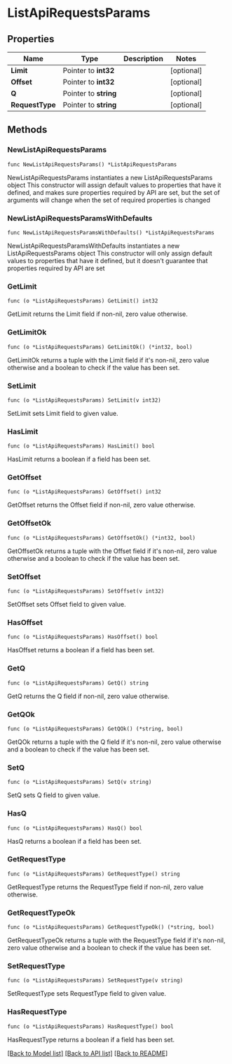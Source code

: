 # ListApiRequestsParams

## Properties

Name | Type | Description | Notes
------------ | ------------- | ------------- | -------------
**Limit** | Pointer to **int32** |  | [optional] 
**Offset** | Pointer to **int32** |  | [optional] 
**Q** | Pointer to **string** |  | [optional] 
**RequestType** | Pointer to **string** |  | [optional] 

## Methods

### NewListApiRequestsParams

`func NewListApiRequestsParams() *ListApiRequestsParams`

NewListApiRequestsParams instantiates a new ListApiRequestsParams object
This constructor will assign default values to properties that have it defined,
and makes sure properties required by API are set, but the set of arguments
will change when the set of required properties is changed

### NewListApiRequestsParamsWithDefaults

`func NewListApiRequestsParamsWithDefaults() *ListApiRequestsParams`

NewListApiRequestsParamsWithDefaults instantiates a new ListApiRequestsParams object
This constructor will only assign default values to properties that have it defined,
but it doesn't guarantee that properties required by API are set

### GetLimit

`func (o *ListApiRequestsParams) GetLimit() int32`

GetLimit returns the Limit field if non-nil, zero value otherwise.

### GetLimitOk

`func (o *ListApiRequestsParams) GetLimitOk() (*int32, bool)`

GetLimitOk returns a tuple with the Limit field if it's non-nil, zero value otherwise
and a boolean to check if the value has been set.

### SetLimit

`func (o *ListApiRequestsParams) SetLimit(v int32)`

SetLimit sets Limit field to given value.

### HasLimit

`func (o *ListApiRequestsParams) HasLimit() bool`

HasLimit returns a boolean if a field has been set.

### GetOffset

`func (o *ListApiRequestsParams) GetOffset() int32`

GetOffset returns the Offset field if non-nil, zero value otherwise.

### GetOffsetOk

`func (o *ListApiRequestsParams) GetOffsetOk() (*int32, bool)`

GetOffsetOk returns a tuple with the Offset field if it's non-nil, zero value otherwise
and a boolean to check if the value has been set.

### SetOffset

`func (o *ListApiRequestsParams) SetOffset(v int32)`

SetOffset sets Offset field to given value.

### HasOffset

`func (o *ListApiRequestsParams) HasOffset() bool`

HasOffset returns a boolean if a field has been set.

### GetQ

`func (o *ListApiRequestsParams) GetQ() string`

GetQ returns the Q field if non-nil, zero value otherwise.

### GetQOk

`func (o *ListApiRequestsParams) GetQOk() (*string, bool)`

GetQOk returns a tuple with the Q field if it's non-nil, zero value otherwise
and a boolean to check if the value has been set.

### SetQ

`func (o *ListApiRequestsParams) SetQ(v string)`

SetQ sets Q field to given value.

### HasQ

`func (o *ListApiRequestsParams) HasQ() bool`

HasQ returns a boolean if a field has been set.

### GetRequestType

`func (o *ListApiRequestsParams) GetRequestType() string`

GetRequestType returns the RequestType field if non-nil, zero value otherwise.

### GetRequestTypeOk

`func (o *ListApiRequestsParams) GetRequestTypeOk() (*string, bool)`

GetRequestTypeOk returns a tuple with the RequestType field if it's non-nil, zero value otherwise
and a boolean to check if the value has been set.

### SetRequestType

`func (o *ListApiRequestsParams) SetRequestType(v string)`

SetRequestType sets RequestType field to given value.

### HasRequestType

`func (o *ListApiRequestsParams) HasRequestType() bool`

HasRequestType returns a boolean if a field has been set.


[[Back to Model list]](../README.md#documentation-for-models) [[Back to API list]](../README.md#documentation-for-api-endpoints) [[Back to README]](../README.md)


